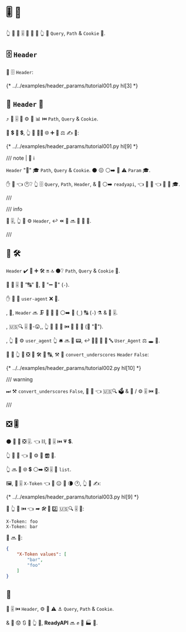 # 🎚 🔢

👆 💪 🔬 🎚 🔢 🎏 🌌 👆 🔬 `Query`, `Path` &amp; `Cookie` 🔢.

## 🗄 `Header`

🥇 🗄 `Header`:

{* ../../examples/header_params/tutorial001.py hl[3] *}

## 📣 `Header` 🔢

⤴️ 📣 🎚 🔢 ⚙️ 🎏 📊 ⏮️ `Path`, `Query` &amp; `Cookie`.

🥇 💲 🔢 💲, 👆 💪 🚶‍♀️ 🌐 ➕ 🔬 ⚖️ ✍ 🔢:

{* ../../examples/header_params/tutorial001.py hl[9] *}

/// note | 📡 ℹ

`Header` "👭" 🎓 `Path`, `Query` &amp; `Cookie`. ⚫️ 😖 ⚪️➡️ 🎏 ⚠ `Param` 🎓.

✋️ 💭 👈 🕐❔ 👆 🗄 `Query`, `Path`, `Header`, &amp; 🎏 ⚪️➡️ `readyapi`, 👈 🤙 🔢 👈 📨 🎁 🎓.

///

/// info

📣 🎚, 👆 💪 ⚙️ `Header`, ↩️ ⏪ 🔢 🔜 🔬 🔢 🔢.

///

## 🏧 🛠️

`Header` ✔️ 🐥 ➕ 🛠️ 🔛 🔝 ⚫️❔ `Path`, `Query` &amp; `Cookie` 🚚.

🌅 🐩 🎚 🎏 "🔠" 🦹, 💭 "➖ 🔣" (`-`).

✋️ 🔢 💖 `user-agent` ❌ 🐍.

, 🔢, `Header` 🔜 🗜 🔢 📛 🦹 ⚪️➡️ 🎦 (`_`) 🔠 (`-`) ⚗ &amp; 📄 🎚.

, 🇺🇸🔍 🎚 💼-😛,, 👆 💪 📣 👫 ⏮️ 🐩 🐍 👗 (💭 "🔡").

, 👆 💪 ⚙️ `user_agent` 👆 🛎 🔜 🐍 📟, ↩️ 💆‍♂ 🎯 🥇 🔤 `User_Agent` ⚖️ 🕳 🎏.

🚥 🤔 👆 💪 ❎ 🏧 🛠️ 🎦 🔠, ⚒ 🔢 `convert_underscores` `Header` `False`:

{* ../../examples/header_params/tutorial002.py hl[10] *}

/// warning

⏭ ⚒ `convert_underscores` `False`, 🐻 🤯 👈 🇺🇸🔍 🗳 &amp; 💽 / ⚙️ 🎚 ⏮️ 🎦.

///

## ❎ 🎚

⚫️ 💪 📨 ❎ 🎚. 👈 ⛓, 🎏 🎚 ⏮️ 💗 💲.

👆 💪 🔬 👈 💼 ⚙️ 📇 🆎 📄.

👆 🔜 📨 🌐 💲 ⚪️➡️ ❎ 🎚 🐍 `list`.

🖼, 📣 🎚 `X-Token` 👈 💪 😑 🌅 🌘 🕐, 👆 💪 ✍:

{* ../../examples/header_params/tutorial003.py hl[9] *}

🚥 👆 🔗 ⏮️ 👈 *➡ 🛠️* 📨 2️⃣ 🇺🇸🔍 🎚 💖:

```
X-Token: foo
X-Token: bar
```

📨 🔜 💖:

```JSON
{
    "X-Token values": [
        "bar",
        "foo"
    ]
}
```

## 🌃

📣 🎚 ⏮️ `Header`, ⚙️ 🎏 ⚠ ⚓ `Query`, `Path` &amp; `Cookie`.

&amp; 🚫 😟 🔃 🎦 👆 🔢, **ReadyAPI** 🔜 ✊ 💅 🏭 👫.
